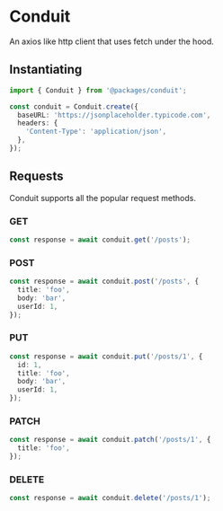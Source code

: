 # Conduit

An axios like http client that uses fetch under the hood.

## Instantiating

```ts
import { Conduit } from '@packages/conduit';

const conduit = Conduit.create({
  baseURL: 'https://jsonplaceholder.typicode.com',
  headers: {
    'Content-Type': 'application/json',
  },
});
```

## Requests

Conduit supports all the popular request methods.

### GET
```ts
const response = await conduit.get('/posts');
```

### POST
```ts
const response = await conduit.post('/posts', {
  title: 'foo',
  body: 'bar',
  userId: 1,
});
```

### PUT
```ts
const response = await conduit.put('/posts/1', {
  id: 1,
  title: 'foo',
  body: 'bar',
  userId: 1,
});
```

### PATCH
```ts
const response = await conduit.patch('/posts/1', {
  title: 'foo',
});
```

### DELETE
```ts
const response = await conduit.delete('/posts/1');
```